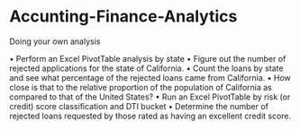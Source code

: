# Accunting-Finance-Analytics
Doing your own analysis

• Perform an Excel PivotTable analysis by state
• Figure out the number of rejected applications for the state
of California.
• Count the loans by state and see what percentage of the
rejected loans came from California.
• How close is that to the relative proportion of the
population of California as compared to that of the United States?
• Run an Excel PivotTable by risk (or credit) score classification and DTI bucket
• Determine the number of rejected loans requested by those rated as having an excellent credit score.
